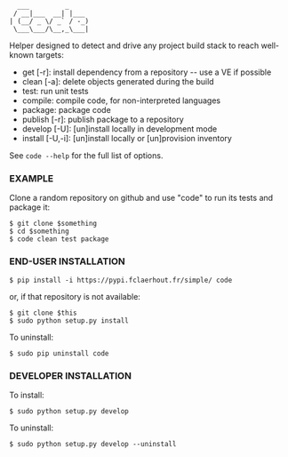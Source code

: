 	  ___         _     
	 / __|___  __| |___ 
	| (__/ _ \/ _` / -_)
	 \___\___/\__,_\___|

Helper designed to detect and drive any project build stack to reach well-known targets:
  * get [-r]: install dependency from a repository -- use a VE if possible
  * clean [-a]: delete objects generated during the build
  * test: run unit tests
  * compile: compile code, for non-interpreted languages
  * package: package code
  * publish [-r]: publish package to a repository
  * develop [-U]: [un]install locally in development mode
  * install [-U,-i]: [un]install locally or [un]provision inventory

See `code --help` for the full list of options.


### EXAMPLE

Clone a random repository on github and use "code" to run its tests and package it:

	$ git clone $something
	$ cd $something
	$ code clean test package


### END-USER INSTALLATION

	$ pip install -i https://pypi.fclaerhout.fr/simple/ code

or, if that repository is not available:

	$ git clone $this
	$ sudo python setup.py install

To uninstall:

	$ sudo pip uninstall code


### DEVELOPER INSTALLATION

To install:

	$ sudo python setup.py develop

To uninstall:

	$ sudo python setup.py develop --uninstall
